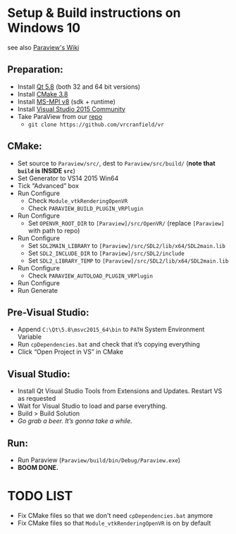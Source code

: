 # Setup & Build instructions on Windows 10
see also [Paraview's Wiki](http://www.paraview.org/Wiki/ParaView:Build_And_Install)

## Preparation:
* Install [Qt 5.8](https://www.qt.io/download-open-source) (both 32 and 64 bit versions)
* Install [CMake 3.8](https://cmake.org/download/)
* Install [MS-MPI v8](https://msdn.microsoft.com/en-us/library/bb524831(v=vs.85).aspx) (sdk + runtime)
* Install [Visual Studio 2015 Community](https://drive.google.com/open?id=0BzDYQBRp4j3nZS04R0NKdmVJbFE)
* Take ParaView from our [repo](https://github.com/vrcranfield/vr)
	* `git clone https://github.com/vrcranfield/vr`

## CMake:
* Set source to `Paraview/src/`, dest to `Paraview/src/build/` (**note that `build` is INSIDE `src`**)
* Set Generator to VS14 2015 Win64
* Tick “Advanced” box
* Run Configure
	* Check `Module_vtkRenderingOpenVR`
    * Check `PARAVIEW_BUILD_PLUGIN_VRPlugin`
* Run Configure
	* Set `OPENVR_ROOT_DIR` to `[Paraview]/src/OpenVR/` (replace `[Paraview]` with path to repo)
* Run Configure
	* Set `SDL2MAIN_LIBRARY` to `[Paraview]/src/SDL2/lib/x64/SDL2main.lib`
	* Set `SDL2_INCLUDE_DIR` to `[Paraview]/src/SDL2/include`
	* Set `SDL2_LIBRARY_TEMP` to `[Paraview]/src/SDL2/lib/x64/SDL2main.lib`
* Run Configure
    * Check `PARAVIEW_AUTOLOAD_PLUGIN_VRPlugin`
* Run Configure
* Run Generate

## Pre-Visual Studio:
* Append `C:\Qt\5.8\msvc2015_64\bin` to `PATH` System Environment Variable
* Run `cpDependencies.bat` and check that it’s copying everything
* Click “Open Project in VS” in CMake

## Visual Studio:
* Install Qt Visual Studio Tools from Extensions and Updates. Restart VS as requested
* Wait for Visual Studio to load and parse everything. 
* Build > Build Solution
* *Go grab a beer. It’s gonna take a while.*

## Run:
* Run Paraview (`Paraview/build/bin/Debug/Paraview.exe`)
* **BOOM DONE.**

# TODO LIST
* Fix CMake files so that we don't need `cpDependencies.bat` anymore
* Fix CMake files so that `Module_vtkRenderingOpenVR` is on by default